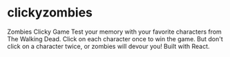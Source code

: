 # clickyzombies
Zombies Clicky Game
Test your memory with your favorite characters from The Walking Dead.
Click on each character once to win the game. But don't click on a character twice, or zombies will devour you!
Built with React.